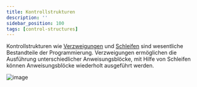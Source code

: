 ```yaml
---
title: Kontrollstrukturen
description: ''
sidebar_position: 100
tags: [control-structures]
---
```


Kontrollstrukturen wie [Verzweigungen](cases.md) und [Schleifen](loops.md) sind wesentliche Bestandteile der Programmierung. Verzweigungen ermöglichen die Ausführung unterschiedlicher Anweisungsblöcke, mit Hilfe von Schleifen können Anweisungsblöcke wiederholt 
ausgeführt werden.

![image](https://user-images.githubusercontent.com/47243617/209095715-801a859e-a9d1-4478-94c6-e51596c9da4e.png)

